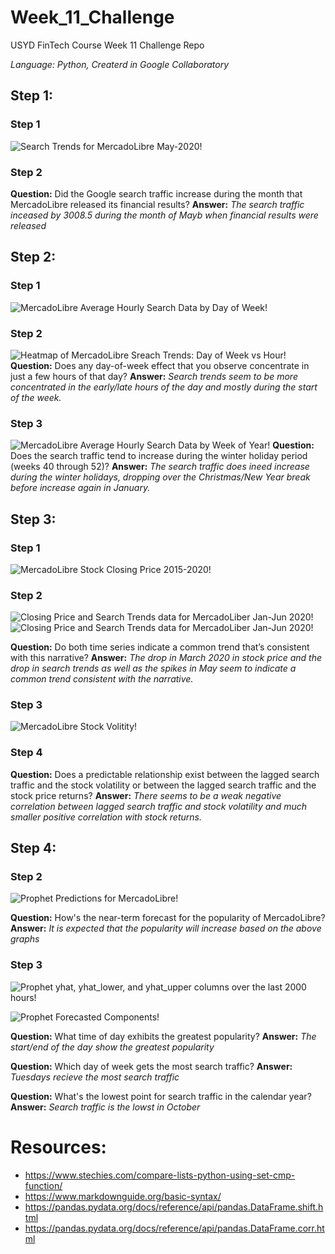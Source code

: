 # Week_11_Challenge
USYD FinTech Course Week 11 Challenge Repo

*Language: Python, Createrd in Google Collaboratory*

## Step 1:  

### Step 1
![Search Trends for MercadoLibre May-2020!](/images/bokeh_plot_search_trends_May_2020.png)

### Step 2
**Question:** Did the Google search traffic increase during the month that MercadoLibre released its financial results?
**Answer:** *The search traffic inceased by 3008.5 during the month of Mayb when financial results were released*

## Step 2:

### Step 1
![MercadoLibre Average Hourly Search Data by Day of Week!](/images/bokeh_plot_hourly_search_by_dow.png)

### Step 2
![Heatmap of MercadoLibre Sreach Trends: Day of Week vs Hour!](/images/bokeh_plot_hourly_dow_heatmap.png)
**Question:** Does any day-of-week effect that you observe concentrate in just a few hours of that day?
**Answer:** *Search trends seem to be more concentrated in the early/late hours of the day and mostly during the start of the week.*

### Step 3
![MercadoLibre Average Hourly Search Data by Week of Year!](/images/bokeh_plot_hourly_search_by_woy.png)
**Question:** Does the search traffic tend to increase during the winter holiday period (weeks 40 through 52)?
**Answer:** *The search traffic does ineed increase during the winter holidays, dropping over the Christmas/New Year break before increase again in January.*

## Step 3:

### Step 1
![MercadoLibre Stock Closing Price 2015-2020!](/images/bokeh_plot_mercado_close.png)

### Step 2
![Closing Price and Search Trends data for MercadoLiber Jan-Jun 2020!](/images/bokeh_plot_search_Jan-Jun_2020.png)
![Closing Price and Search Trends data for MercadoLiber Jan-Jun 2020!](/images/bokeh_plot_close_Jan-Jun_2020.png)

**Question:** Do both time series indicate a common trend that’s consistent with this narrative?
**Answer:** *The drop in March 2020 in stock price and the drop in search trends as well as the spikes in May seem to indicate a common trend consistent with the narrative.*

### Step 3
![MercadoLibre Stock Volitity!](/images/bokeh_plot_stock_volatility.png)

### Step 4
**Question:** Does a predictable relationship exist between the lagged search traffic and the stock volatility or between the lagged search traffic and the stock price returns?
**Answer:** *There seems to be a weak negative correlation between lagged search traffic and stock volatility and much smaller positive correlation with stock returns.*

## Step 4:

### Step 2
![Prophet Predictions for MercadoLibre!](/images/Prophet_Predictions_MercadoLibre.png)

**Question:**  How's the near-term forecast for the popularity of MercadoLibre?
**Answer:** *It is expected that the popularity will increase based on the above graphs*

### Step 3
![Prophet yhat, yhat_lower, and yhat_upper columns over the last 2000 hours!](/images/bokeh_plot_Prophet_yhats.png)

![Prophet Forecasted Components!](/images/Prophet_Components.png)

**Question:** What time of day exhibits the greatest popularity?
**Answer:** *The start/end of the day show the greatest popularity*

**Question:** Which day of week gets the most search traffic? 
**Answer:** *Tuesdays recieve the most search traffic*

**Question:** What's the lowest point for search traffic in the calendar year?
**Answer:** *Search traffic is the lowst in October*







# Resources:
- https://www.stechies.com/compare-lists-python-using-set-cmp-function/
- https://www.markdownguide.org/basic-syntax/
- https://pandas.pydata.org/docs/reference/api/pandas.DataFrame.shift.html
- https://pandas.pydata.org/docs/reference/api/pandas.DataFrame.corr.html
